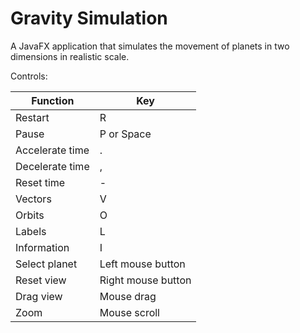 # Gravity Simulation
A JavaFX application that simulates the movement of planets in two dimensions in realistic scale.

Controls:

Function | Key
--- | ---
Restart | R
Pause | P or Space
Accelerate time | .
Decelerate time | ,
Reset time | -
Vectors | V
Orbits | O
Labels | L
Information | I
Select planet | Left mouse button
Reset view | Right mouse button
Drag view | Mouse drag
Zoom | Mouse scroll
